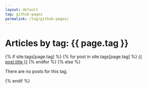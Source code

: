 ```yaml
---
layout: default
tag: github-pages
permalink: /tag/github-pages/
---
```

<h1>Articles by tag: {{ page.tag }}</h1>
<div>
{% if site.tags[page.tag] %}
{% for post in site.tags[page.tag] %}
<a href="{{ post.url }}/">{{ post.title }}</a>
{% endfor %}
{% else %}
<p>There are no posts for this tag.</p>
{% endif %}
</div>
